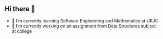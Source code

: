 ## Hi there 👋

- 🌱 I’m currently learning Software Engineering and Mathematics at URJC
- 🔭 I’m currently working on an assignment from Data Structures subject at college
<!--
**nacho016/nacho016** is a ✨ _special_ ✨ repository because its `README.md` (this file) appears on your GitHub profile.

Here are some ideas to get you started:


- 👯 I’m looking to collaborate on ...
- 🤔 I’m looking for help with ...
- 💬 Ask me about ...
- 📫 How to reach me: ...
- 😄 Pronouns: ...
- ⚡ Fun fact: ...
-->
